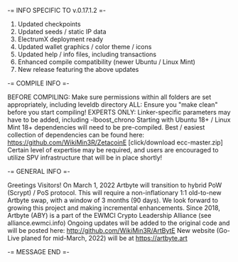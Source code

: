 -= INFO SPECIFIC TO v.0.17.1.2 =-

1) Updated checkpoints
2) Updated seeds / static IP data
3) ElectrumX deployment ready
4) Updated wallet graphics / color theme / icons
5) Updated help / info files, including transactions
6) Enhanced compile compatibility (newer Ubuntu / Linux Mint)
7) New release featuring the above updates

-= COMPILE INFO =-

BEFORE COMPILING: Make sure permissions within all folders are set appropriately, including leveldb directory
ALL: Ensure you "make clean" before you start compiling!
EXPERTS ONLY: Linker-specific parameters may have to be added, including -lboost_chrono
Starting with Ubuntu 18+ / Linux Mint 18+ dependencies will need to be pre-compiled.
Best / easiest collection of dependencies can be found here: https://github.com/WikiMin3R/ZetacoinE
[click/download ecc-master.zip]
Certain level of expertise may be required, and users are encouraged to utilize SPV infrastructure that will be in place shortly!

-= GENERAL INFO =-

Greetings Visitors!
On March 1, 2022 Artbyte will transition to hybrid PoW (Scrypt) / PoS protocol.
This will require a non-inflationary 1:1 old-to-new Artbyte swap, with a window of 3 months (90 days).
We look forward to growing this project and making incremental enhancements.
Since 2018, Artbyte (ABY) is a part of the EWMCI Crypto Leadership Alliance (see alliance.ewmci.info)
Ongoing updates will be added to the original code and will be posted here:  http://github.com/WikiMin3R/ArtBytE
New website (Go-Live planed for mid-March, 2022) will be at https://artbyte.art

-= MESSAGE END =-
